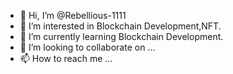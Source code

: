 - 👋 Hi, I’m @Rebellious-1111
- 👀 I’m interested in Blockchain Development,NFT.
- 🌱 I’m currently learning Blockchain Development.
- 💞️ I’m looking to collaborate on ...
- 📫 How to reach me ...

<!---
Rebellious-1111/Rebellious-1111 is a ✨ special ✨ repository because its `README.md` (this file) appears on your GitHub profile.
You can click the Preview link to take a look at your changes.
--->
